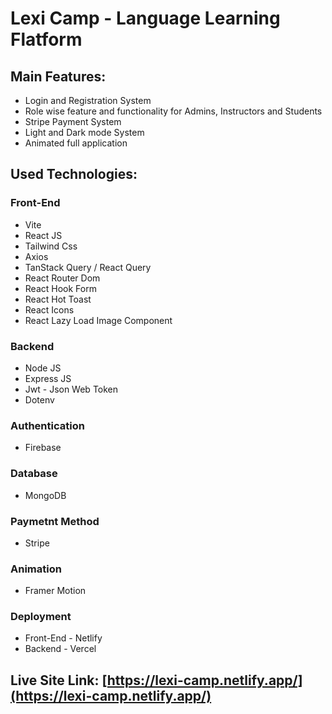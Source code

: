 # Lexi Camp - Language Learning Flatform

## Main Features:
* Login and Registration System
* Role wise feature and functionality for Admins, Instructors and Students
* Stripe Payment System
* Light and Dark mode System
* Animated full application

## Used Technologies:
### Front-End
* Vite
* React JS
* Tailwind Css
* Axios
* TanStack Query / React Query
* React Router Dom
* React Hook Form
* React Hot Toast
* React Icons
* React Lazy Load Image Component

### Backend
* Node JS
* Express JS
* Jwt - Json Web Token
* Dotenv

### Authentication
* Firebase

### Database
* MongoDB

### Paymetnt Method
* Stripe

### Animation
* Framer Motion

### Deployment
* Front-End - Netlify
* Backend - Vercel




## Live Site Link: [https://lexi-camp.netlify.app/](https://lexi-camp.netlify.app/)